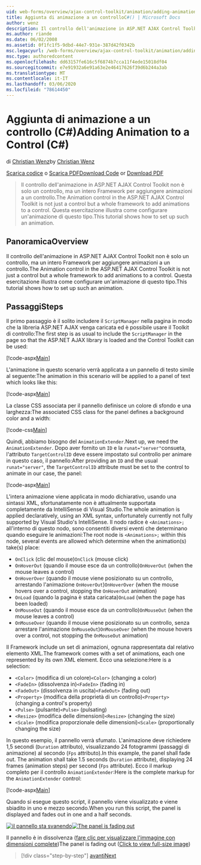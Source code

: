 ```yaml
---
uid: web-forms/overview/ajax-control-toolkit/animation/adding-animation-to-a-control-cs
title: Aggiunta di animazione a un controlloC#() | Microsoft Docs
author: wenz
description: Il controllo dell'animazione in ASP.NET AJAX Control Toolkit non è solo un controllo, ma un intero Framework per aggiungere animazioni a un controllo. Questa esercitazione illustra come...
ms.author: riande
ms.date: 06/02/2008
ms.assetid: 0f1fc1f5-9dbd-44e7-931e-387d42f0342b
msc.legacyurl: /web-forms/overview/ajax-control-toolkit/animation/adding-animation-to-a-control-cs
msc.type: authoredcontent
ms.openlocfilehash: dd63157fe616c5f6874b7cca11f4ede15018df04
ms.sourcegitcommit: e7e91932a6e91a63e2e46417626f39d6b244a3ab
ms.translationtype: MT
ms.contentlocale: it-IT
ms.lasthandoff: 03/06/2020
ms.locfileid: "78614450"
---
```

# <a name="adding-animation-to-a-control-c"></a><span data-ttu-id="a3e82-104">Aggiunta di animazione a un controllo (C#)</span><span class="sxs-lookup"><span data-stu-id="a3e82-104">Adding Animation to a Control (C#)</span></span>

<span data-ttu-id="a3e82-105">di [Christian Wenz](https://github.com/wenz)</span><span class="sxs-lookup"><span data-stu-id="a3e82-105">by [Christian Wenz](https://github.com/wenz)</span></span>

<span data-ttu-id="a3e82-106">[Scarica codice](https://download.microsoft.com/download/f/9/a/f9a26acd-8df4-4484-8a18-199e4598f411/Animation1.cs.zip) o [Scarica PDF](https://download.microsoft.com/download/6/7/1/6718d452-ff89-4d3f-a90e-c74ec2d636a3/animation1CS.pdf)</span><span class="sxs-lookup"><span data-stu-id="a3e82-106">[Download Code](https://download.microsoft.com/download/f/9/a/f9a26acd-8df4-4484-8a18-199e4598f411/Animation1.cs.zip) or [Download PDF](https://download.microsoft.com/download/6/7/1/6718d452-ff89-4d3f-a90e-c74ec2d636a3/animation1CS.pdf)</span></span>

> <span data-ttu-id="a3e82-107">Il controllo dell'animazione in ASP.NET AJAX Control Toolkit non è solo un controllo, ma un intero Framework per aggiungere animazioni a un controllo.</span><span class="sxs-lookup"><span data-stu-id="a3e82-107">The Animation control in the ASP.NET AJAX Control Toolkit is not just a control but a whole framework to add animations to a control.</span></span> <span data-ttu-id="a3e82-108">Questa esercitazione illustra come configurare un'animazione di questo tipo.</span><span class="sxs-lookup"><span data-stu-id="a3e82-108">This tutorial shows how to set up such an animation.</span></span>

## <a name="overview"></a><span data-ttu-id="a3e82-109">Panoramica</span><span class="sxs-lookup"><span data-stu-id="a3e82-109">Overview</span></span>

<span data-ttu-id="a3e82-110">Il controllo dell'animazione in ASP.NET AJAX Control Toolkit non è solo un controllo, ma un intero Framework per aggiungere animazioni a un controllo.</span><span class="sxs-lookup"><span data-stu-id="a3e82-110">The Animation control in the ASP.NET AJAX Control Toolkit is not just a control but a whole framework to add animations to a control.</span></span> <span data-ttu-id="a3e82-111">Questa esercitazione illustra come configurare un'animazione di questo tipo.</span><span class="sxs-lookup"><span data-stu-id="a3e82-111">This tutorial shows how to set up such an animation.</span></span>

## <a name="steps"></a><span data-ttu-id="a3e82-112">Passaggi</span><span class="sxs-lookup"><span data-stu-id="a3e82-112">Steps</span></span>

<span data-ttu-id="a3e82-113">Il primo passaggio è il solito includere il `ScriptManager` nella pagina in modo che la libreria ASP.NET AJAX venga caricata ed è possibile usare il Toolkit di controllo:</span><span class="sxs-lookup"><span data-stu-id="a3e82-113">The first step is as usual to include the `ScriptManager` in the page so that the ASP.NET AJAX library is loaded and the Control Toolkit can be used:</span></span>

[!code-aspx[Main](adding-animation-to-a-control-cs/samples/sample1.aspx)]

<span data-ttu-id="a3e82-114">L'animazione in questo scenario verrà applicata a un pannello di testo simile al seguente:</span><span class="sxs-lookup"><span data-stu-id="a3e82-114">The animation in this scenario will be applied to a panel of text which looks like this:</span></span>

[!code-aspx[Main](adding-animation-to-a-control-cs/samples/sample2.aspx)]

<span data-ttu-id="a3e82-115">La classe CSS associata per il pannello definisce un colore di sfondo e una larghezza:</span><span class="sxs-lookup"><span data-stu-id="a3e82-115">The associated CSS class for the panel defines a background color and a width:</span></span>

[!code-css[Main](adding-animation-to-a-control-cs/samples/sample3.css)]

<span data-ttu-id="a3e82-116">Quindi, abbiamo bisogno del `AnimationExtender`.</span><span class="sxs-lookup"><span data-stu-id="a3e82-116">Next up, we need the `AnimationExtender`.</span></span> <span data-ttu-id="a3e82-117">Dopo aver fornito un `ID` e la `runat="server"`consueta, l'attributo `TargetControlID` deve essere impostato sul controllo per animare in questo caso, il pannello:</span><span class="sxs-lookup"><span data-stu-id="a3e82-117">After providing an `ID` and the usual `runat="server"`, the `TargetControlID` attribute must be set to the control to animate in our case, the panel:</span></span>

[!code-aspx[Main](adding-animation-to-a-control-cs/samples/sample4.aspx)]

<span data-ttu-id="a3e82-118">L'intera animazione viene applicata in modo dichiarativo, usando una sintassi XML, sfortunatamente non è attualmente supportata completamente da IntelliSense di Visual Studio.</span><span class="sxs-lookup"><span data-stu-id="a3e82-118">The whole animation is applied declaratively, using an XML syntax, unfortunately currently not fully supported by Visual Studio's IntelliSense.</span></span> <span data-ttu-id="a3e82-119">Il nodo radice è `<Animations>;` all'interno di questo nodo, sono consentiti diversi eventi che determinano quando eseguire le animazioni:</span><span class="sxs-lookup"><span data-stu-id="a3e82-119">The root node is `<Animations>;` within this node, several events are allowed which determine when the animation(s) take(s) place:</span></span>

- <span data-ttu-id="a3e82-120">`OnClick` (clic del mouse)</span><span class="sxs-lookup"><span data-stu-id="a3e82-120">`OnClick` (mouse click)</span></span>
- <span data-ttu-id="a3e82-121">`OnHoverOut` (quando il mouse esce da un controllo)</span><span class="sxs-lookup"><span data-stu-id="a3e82-121">`OnHoverOut` (when the mouse leaves a control)</span></span>
- <span data-ttu-id="a3e82-122">`OnHoverOver` (quando il mouse viene posizionato su un controllo, arrestando l'animazione `OnHoverOut`)</span><span class="sxs-lookup"><span data-stu-id="a3e82-122">`OnHoverOver` (when the mouse hovers over a control, stopping the `OnHoverOut` animation)</span></span>
- <span data-ttu-id="a3e82-123">`OnLoad` (quando la pagina è stata caricata)</span><span class="sxs-lookup"><span data-stu-id="a3e82-123">`OnLoad` (when the page has been loaded)</span></span>
- <span data-ttu-id="a3e82-124">`OnMouseOut` (quando il mouse esce da un controllo)</span><span class="sxs-lookup"><span data-stu-id="a3e82-124">`OnMouseOut` (when the mouse leaves a control)</span></span>
- <span data-ttu-id="a3e82-125">`OnMouseOver` (quando il mouse viene posizionato su un controllo, senza arrestare l'animazione `OnMouseOut`)</span><span class="sxs-lookup"><span data-stu-id="a3e82-125">`OnMouseOver` (when the mouse hovers over a control, not stopping the `OnMouseOut` animation)</span></span>

<span data-ttu-id="a3e82-126">Il Framework include un set di animazioni, ognuna rappresentata dal relativo elemento XML.</span><span class="sxs-lookup"><span data-stu-id="a3e82-126">The framework comes with a set of animations, each one represented by its own XML element.</span></span> <span data-ttu-id="a3e82-127">Ecco una selezione:</span><span class="sxs-lookup"><span data-stu-id="a3e82-127">Here is a selection:</span></span>

- <span data-ttu-id="a3e82-128">`<Color>` (modifica di un colore)</span><span class="sxs-lookup"><span data-stu-id="a3e82-128">`<Color>` (changing a color)</span></span>
- <span data-ttu-id="a3e82-129">`<FadeIn>` (dissolvenza in)</span><span class="sxs-lookup"><span data-stu-id="a3e82-129">`<FadeIn>` (fading in)</span></span>
- <span data-ttu-id="a3e82-130">`<FadeOut>` (dissolvenza in uscita)</span><span class="sxs-lookup"><span data-stu-id="a3e82-130">`<FadeOut>` (fading out)</span></span>
- <span data-ttu-id="a3e82-131">`<Property>` (modifica della proprietà di un controllo)</span><span class="sxs-lookup"><span data-stu-id="a3e82-131">`<Property>` (changing a control's property)</span></span>
- <span data-ttu-id="a3e82-132">`<Pulse>` (pulsante)</span><span class="sxs-lookup"><span data-stu-id="a3e82-132">`<Pulse>` (pulsating)</span></span>
- <span data-ttu-id="a3e82-133">`<Resize>` (modifica delle dimensioni)</span><span class="sxs-lookup"><span data-stu-id="a3e82-133">`<Resize>` (changing the size)</span></span>
- <span data-ttu-id="a3e82-134">`<Scale>` (modifica proporzionale delle dimensioni)</span><span class="sxs-lookup"><span data-stu-id="a3e82-134">`<Scale>` (proportionally changing the size)</span></span>

<span data-ttu-id="a3e82-135">In questo esempio, il pannello verrà sfumato. L'animazione deve richiedere 1,5 secondi (`Duration` attributo), visualizzando 24 fotogrammi (passaggi di animazione) al secondo (`Fps` attributo).</span><span class="sxs-lookup"><span data-stu-id="a3e82-135">In this example, the panel shall fade out. The animation shall take 1.5 seconds (`Duration` attribute), displaying 24 frames (animation steps) per second (`Fps` attribute).</span></span> <span data-ttu-id="a3e82-136">Ecco il markup completo per il controllo `AnimationExtender`:</span><span class="sxs-lookup"><span data-stu-id="a3e82-136">Here is the complete markup for the `AnimationExtender` control:</span></span>

[!code-aspx[Main](adding-animation-to-a-control-cs/samples/sample5.aspx)]

<span data-ttu-id="a3e82-137">Quando si esegue questo script, il pannello viene visualizzato e viene sbiadito in uno e mezzo secondo.</span><span class="sxs-lookup"><span data-stu-id="a3e82-137">When you run this script, the panel is displayed and fades out in one and a half seconds.</span></span>

<span data-ttu-id="a3e82-138">[![il pannello sta svanendo](adding-animation-to-a-control-cs/_static/image2.png)](adding-animation-to-a-control-cs/_static/image1.png)</span><span class="sxs-lookup"><span data-stu-id="a3e82-138">[![The panel is fading out](adding-animation-to-a-control-cs/_static/image2.png)](adding-animation-to-a-control-cs/_static/image1.png)</span></span>

<span data-ttu-id="a3e82-139">Il pannello è in dissolvenza ([fare clic per visualizzare l'immagine con dimensioni complete](adding-animation-to-a-control-cs/_static/image3.png))</span><span class="sxs-lookup"><span data-stu-id="a3e82-139">The panel is fading out ([Click to view full-size image](adding-animation-to-a-control-cs/_static/image3.png))</span></span>

> [!div class="step-by-step"]
> [<span data-ttu-id="a3e82-140">avanti</span><span class="sxs-lookup"><span data-stu-id="a3e82-140">Next</span></span>](executing-several-animations-at-the-same-time-cs.md)
